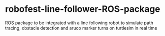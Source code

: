 # robofest-line-follower-ROS-package
ROS package to be integrated with a line following robot to simulate path tracing, obstacle detection and aruco marker turns on turtlesim in real time
